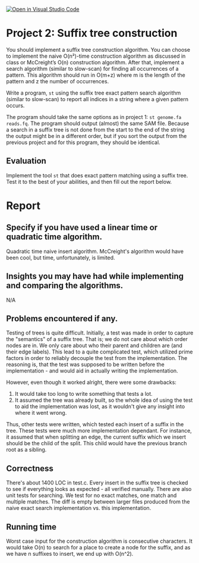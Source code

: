 [![Open in Visual Studio Code](https://classroom.github.com/assets/open-in-vscode-c66648af7eb3fe8bc4f294546bfd86ef473780cde1dea487d3c4ff354943c9ae.svg)](https://classroom.github.com/online_ide?assignment_repo_id=8803378&assignment_repo_type=AssignmentRepo)
# Project 2: Suffix tree construction

You should implement a suffix tree construction algorithm. You can choose to implement the naive O(n²)-time construction algorithm as discussed in class or McCreight’s O(n) construction algorithm. After that, implement a search algorithm (similar to slow-scan) for finding all occurrences of a pattern. This algorithm should run in O(m+z) where m is the length of the pattern and z the number of occurrences.

Write a program, `st` using the suffix tree exact pattern search algorithm (similar to slow-scan) to report all indices in a string where a given pattern occurs. 

The program should take the same options as in project 1: `st genome.fa reads.fq`. The program should output (almost) the same SAM file. Because a search in a suffix tree is not done from the start to the end of the string the output might be in a different order, but if you sort the output from the previous project and for this program, they should be identical.

## Evaluation

Implement the tool `st` that does exact pattern matching using a suffix tree. Test it to the best of your abilities, and then fill out the report below.

# Report

## Specify if you have used a linear time or quadratic time algorithm.

Quadratic time naive insert algorithm. McCreight's algorithm would have been cool, but time, unfortunately, is limited.

## Insights you may have had while implementing and comparing the algorithms.

N/A

## Problems encountered if any.

Testing of trees is quite difficult. Initially, a test was made in order to capture the "semantics" of a suffix tree. That is; we do not care about which order nodes
are in. We only care about who their parent and children are (and their edge labels). This lead to a quite complicated test, which utilized prime factors in order
to reliably decouple the test from the implementation. The reasoning is, that the test was supposed to be written before the implementation - and would aid in actually
writing the implementation.

However, even though it worked alright, there were some drawbacks:
1. It would take too long to write something that tests a lot.
2. It assumed the tree was already built, so the whole idea of using the test to aid the implementation was lost, as it wouldn't give any insight into where it went wrong.

Thus, other tests were written, which tested each insert of a suffix in the tree. These tests were much more implementation dependant. For instance, it assumed
that when splitting an edge, the current suffix which we insert should be the child of the split. This child would have the previous branch root as a sibling.

## Correctness

There's about 1400 LOC in test.c. Every insert in the suffix tree is checked to see if everything looks as expected - all verified manually.
There are also unit tests for searching. We test for no exact matches, one match and multiple matches. 
The diff is empty between larger files produced from the naive exact search implementation vs. this implementation. 

## Running time

Worst case input for the construction algorithm is consecutive characters.
It would take O(n) to search for a place to create a node for the suffix,
and as we have n suffixes to insert, we end up with O(n^2).

